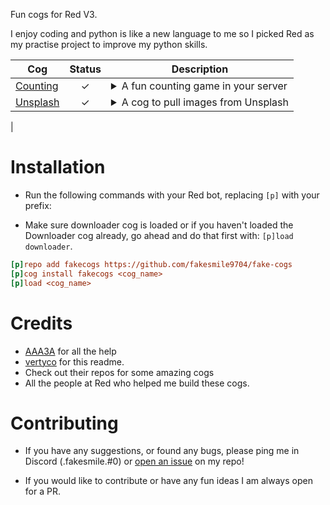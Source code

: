 Fun cogs for Red V3.

I enjoy coding and python is like a new language to me so I picked Red as my practise project to improve my python skills.

| Cog                                    | Status | Description                                                                                                                                                                                                                                                                                                                                                                                                                                 |
|----------------------------------------|:------:|---------------------------------------------------------------------------------------------------------------------------------------------------------------------------------------------------------------------------------------------------------------------------------------------------------------------------------------------------------------------------------------------------------------------------------------------|
| [Counting](https://github.com/fakesmile9704/fake-cogs/tree/master/Counting)       |   ✓    | <details><summary>A fun counting game in your server</summary> Set a coutning channel and start counting and have fun.</details> |
| [Unsplash](https://github.com/fakesmile9704/fake-cogs/tree/master/unsplash)       |   ✓    | <details><summary>A cog to pull images from Unsplash</summary> With the use of unsplash api you can get any images with a query.</details> |
|
# Installation

 - Run the following commands with your Red bot, replacing `[p]` with your prefix:

 - Make sure downloader cog is loaded or if you haven't loaded the Downloader cog already, go ahead and do that first with: `[p]load downloader`.

```ini
[p]repo add fakecogs https://github.com/fakesmile9704/fake-cogs
[p]cog install fakecogs <cog_name>
[p]load <cog_name>
```

# Credits

- [AAA3A](https://github.com/AAA3A-AAA3A/AAA3A-cogs) for all the help
- [vertyco](https://github.com/vertyco/vrt-cogs) for this readme.
-  Check out their repos for some amazing cogs
- All the people at Red who helped me build these cogs.

# Contributing

 - If you have any suggestions, or found any bugs, please ping me in Discord (.fakesmile.#0)
or [open an issue](https://github.com/fakesmile9704/fake-cogs/issues) on my repo!

 - If you would like to contribute or have any fun ideas I am always open for a PR.

